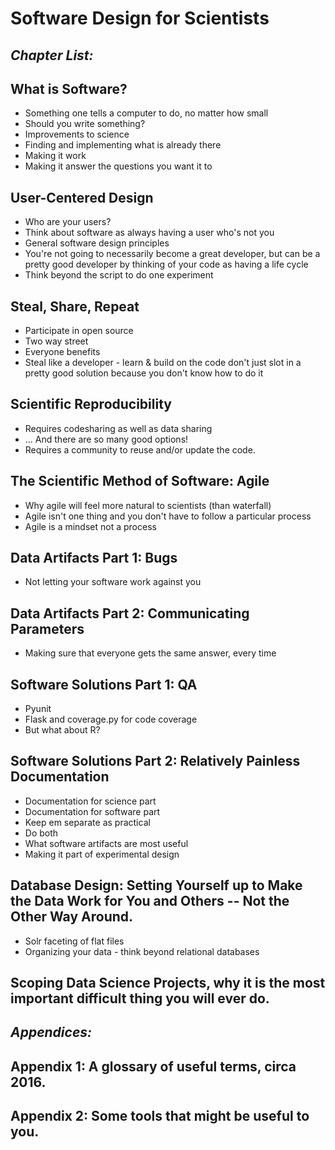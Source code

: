 # Software Design for Scientists

## *Chapter List:*

## What is Software?
* Something one tells a computer to do, no matter how small
* Should you write something?
* Improvements to science
* Finding and implementing what is already there
* Making it work
* Making it answer the questions you want it to

## User-Centered Design
* Who are your users?
* Think about software as always having a user who's not you
* General software design principles
* You're not going to necessarily become a great developer, but can be a pretty good developer by thinking of your code as having a life cycle
* Think beyond the script to do one experiment

## Steal, Share, Repeat 
* Participate in open source
* Two way street
* Everyone benefits
* Steal like a developer - learn & build on the code don't just slot in a pretty good solution because you don't know how to do it

## Scientific Reproducibility

* Requires codesharing as well as data sharing
* ... And there are so many good options!
* Requires a community to reuse and/or update the code.  

## The Scientific Method of Software: Agile

* Why agile will feel more natural to scientists (than waterfall)
* Agile isn't one thing and you don't have to follow a particular process
* Agile is a mindset not a process

## Data Artifacts Part 1:  Bugs

* Not letting your software work against you

## Data Artifacts Part 2:  Communicating Parameters

* Making sure that everyone gets the same answer, every time

## Software Solutions Part 1:  QA

* Pyunit 
* Flask and coverage.py for code coverage
* But what about R?

## Software Solutions Part 2:  Relatively Painless Documentation
* Documentation for science part
* Documentation for software part
* Keep em separate as practical
* Do both
* What software artifacts are most useful 
* Making it part of experimental design

## Database Design: Setting Yourself up to Make the Data Work for You and Others -- Not the Other Way Around.

* Solr faceting of flat files
* Organizing your data - think beyond relational databases 

## Scoping Data Science Projects, why it is the most important difficult thing you will ever do. 

## *Appendices:*

## Appendix 1: A glossary of useful terms, circa 2016.

## Appendix 2:  Some tools that might be useful to you.
